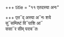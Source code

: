 +++
title = "११ एतदस्या अनः"

+++
एत᳓द् अस्या अ᳓नः शये  
सु᳓सम्पिष्टं वि᳓पाशि आ᳓  
ससा᳓र सीम् पराव᳓तः